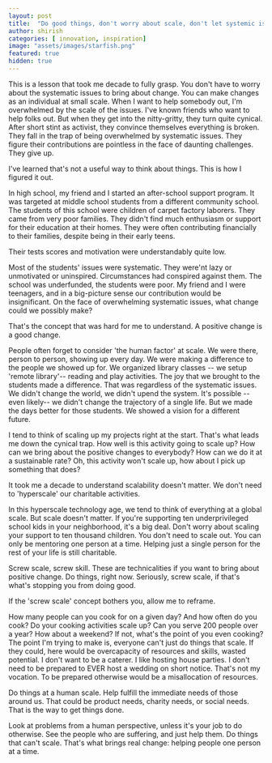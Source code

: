 ```yaml
---
layout: post
title:  "Do good things, don't worry about scale, don't let systemic issues stop you"
author: shirish
categories: [ innovation, inspiration]
image: "assets/images/starfish.png"
featured: true
hidden: true
---
```


This is a lesson that took me decade to fully grasp. You don't have to worry about the systematic issues to bring about change. You can make changes as an individual at small scale. When I want to help somebody out, I'm overwhelmed by the scale of the issues. I've known friends who want to help folks out. But when they get into the nitty-gritty, they turn quite cynical. After short stint as activist, they convince themselves everything is broken. They fall in the trap of being overwhelmed by systematic issues. They figure their contributions are pointless in the face of daunting challenges. They give up.

I've learned that's not a useful way to think about things. This is how I figured it out.

In high school, my friend and I started an after-school support program. It was targeted at middle school students from a different community school.
 The students of this school were children of carpet factory laborers. They came from very poor families. They didn't find much enthusiasm or support for their education at their homes. They were often contributing financially to their families, despite being in their early teens.

 Their tests scores and motivation were understandably quite low.

Most of the students' issues were systematic. They were'nt lazy or unmotivated or uninspired. Circumstances had conspired against them. The school was underfunded, the students were poor. My friend and I were teenagers, and in a big-picture sense our contribution would be insignificant. On the face of overwhelming systematic issues, what change could we possibly make?

That's the concept that was hard for me to understand. A positive change is a good change.

People often forget to consider 'the human factor' at scale. We were there, person to person, showing up every day. We were making a difference to the people we showed up for. We organized library classes -- we setup 'remote library'-- reading and play activities. The joy that we brought to the students made a difference. That was regardless of the systematic issues. We didn't change the world, we didn't upend the system. It's possible -- even likely-- we didn't change the trajectory of a single life. But we made the days better for those students. We showed a vision for a different future.

I tend to think of scaling up my projects right at the start. That's what leads me down the cynical trap. How well is this activity going to scale up? How can we bring about the positive changes to everybody? How can we do it at a sustainable rate? Oh, this activity won't scale up, how about I pick up something that does?

It took me a decade to understand scalability doesn't matter. We don't need to 'hyperscale' our charitable activities.

In this hyperscale technology age, we tend to think of everything at a global scale. But scale doesn't matter. If you're supporting ten underprivileged school kids in your neighborhood, it's a big deal. Don't worry about scaling your support to ten thousand children. You don't need to scale out. You can only be mentoring one person at a time. Helping just a single person for the rest of your life is still charitable.

Screw scale, screw skill. These are technicalities if you want to bring about positive change. Do things, right now. Seriously, screw scale, if that's what's stopping you from doing good.

If the 'screw scale' concept bothers you, allow me to reframe.

How many people can you cook for on a given day? And how often do you cook? Do your cooking activities scale up? Can you serve 200 people over a year? How about a weekend? If not, what's the point of you even cooking? The point I'm trying to make is, everyone can't just do things that scale. If they could, here would be overcapacity of resources and skills, wasted potential. I don't want to be a caterer. I like hosting house parties. I don't need to be prepared to EVER host a wedding on short notice. That's not my vocation. To be prepared otherwise would be a misallocation of resources.

Do things at a human scale. Help fulfill the immediate needs of those around us. That could be product needs, charity needs, or social needs. That is the way to get things done. 

Look at problems from a human perspective, unless it's your job to do otherwise. See the people who are suffering, and just help them. Do things that can't scale. That's what brings real change: helping people one person at a time.